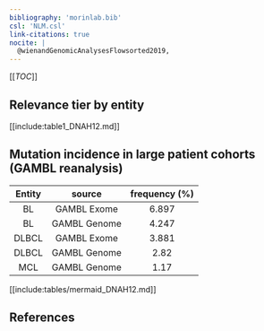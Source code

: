 ```yaml
---
bibliography: 'morinlab.bib'
csl: 'NLM.csl'
link-citations: true
nocite: |
  @wienandGenomicAnalysesFlowsorted2019, 
---
```


[[_TOC_]]




## Relevance tier by entity

[[include:table1_DNAH12.md]]


## Mutation incidence in large patient cohorts (GAMBL reanalysis)

|Entity|source |frequency (%)|
|:------:|:----:|:----:|
|BL|GAMBL Exome |6.897 |
|BL|GAMBL Genome |4.247 |
|DLBCL|GAMBL Exome |3.881 |
|DLBCL|GAMBL Genome |2.82 |
|MCL|GAMBL Genome |1.17 |


[[include:tables/mermaid_DNAH12.md]]

## References


